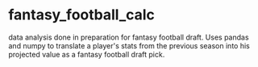 # fantasy_football_calc

data analysis done in preparation for fantasy football draft. Uses pandas and numpy to translate a player's stats from the previous season into his projected value as a fantasy football draft pick. 
